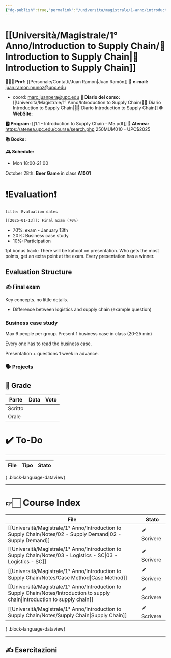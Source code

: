 ```yaml
---
{"dg-publish":true,"permalink":"/universita/magistrale/1-anno/introduction-to-supply-chain/introduction-to-supply-chain/","tags":["UNI"]}
---
```



# [[Università/Magistrale/1° Anno/Introduction to Supply Chain/🚚 Introduction to Supply Chain\|🚚 Introduction to Supply Chain]]

**🧑🏻‍🏫 Prof:** [[Personale/Contatti/Juan Ramón\|Juan Ramón]]
**📧 e-mail:** juan.ramon.munoz@upc.edu
- coord: marc.juanpera@upc.edu
**📔 Diario del corso:** [[Università/Magistrale/1° Anno/Introduction to Supply Chain/🚚📔 Diario Introduction to Supply Chain\|🚚📔 Diario Introduction to Supply Chain]]
**🌐 WebSite:**

**🅿️ Program:** [[1.1 - Introduction to Supply Chain - M5.pdf]]
**🔑 Atenea:** https://atenea.upc.edu/course/search.php 250MUM010 - UPC$2025

**📚 Books:**

**🕰 Schedule:**
- Mon 18:00-21:00

October 28th: **Beer Game**  in  class **A1001**



# ❗️Evaluation❗️

```ad-attention
title: Evaluation dates

[[2025-01-13]]: Final Exam (70%)

```

- 70%: exam - January 13th
- 20%: Business case study
- 10%: Participation

1pt bonus track: There will be kahoot on presentation. Who gets the most points, get an extra point at the exam. Every presentation has a winner.


## Evaluation Structure

### ✍️ Final exam

Key concepts. no little details.
- Difference between logistics and supply chain (example question)

### Business case study

Max 6 people per group.
Present 1 business case in class (20-25 min)

Every one has to read the business case.

Presentation + questions 1 week in advance.

### 🗣 Projects 



## 💯 Grade

| Parte       | Data           | Voto |
| ----------- | -------------- | ---- |
| Scritto |  |  |
| Orale       |  |     |


# ✔️ To-Do


___
| File | Tipo | Stato |
| ---- | ---- | ----- |

{ .block-language-dataview}


___

# 👉🏻 Course Index


| File                                                                                                                               | Stato       |
| ---------------------------------------------------------------------------------------------------------------------------------- | ----------- |
| [[Università/Magistrale/1° Anno/Introduction to Supply Chain/Notes/02 - Supply Demand\|02 - Supply Demand]]                     | 🪶 Scrivere |
| [[Università/Magistrale/1° Anno/Introduction to Supply Chain/Notes/03 - Logistics - SC\|03 - Logistics - SC]]                   | 🪶 Scrivere |
| [[Università/Magistrale/1° Anno/Introduction to Supply Chain/Notes/Case Method\|Case Method]]                                   | 🪶 Scrivere |
| [[Università/Magistrale/1° Anno/Introduction to Supply Chain/Notes/Introduction to supply chain\|Introduction to supply chain]] | 🪶 Scrivere |
| [[Università/Magistrale/1° Anno/Introduction to Supply Chain/Notes/Supply Chain\|Supply Chain]]                                 | 🪶 Scrivere |

{ .block-language-dataview}



___


## ✍️ Esercitazioni
